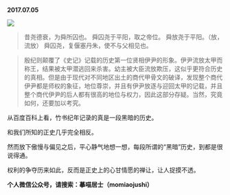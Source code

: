 
          
            
**2017.07.05**



![](//upload-images.jianshu.io/upload_images/51001-42b9d8259e9b91b9.png)



>昔尧德衰，为舜所囚也。
舜囚尧于平阳，取之帝位。
舜放尧于平阳。（放，流放）
舜囚尧，复偃塞丹朱，使不与父相见也。


>殷纪则颠覆了《史记》记载的历史第一位贤相伊尹的形象。伊尹流放太甲而称王，结果被太甲潜逃回来杀害。幼主被大臣流放欺压，这似乎更符合历史的真相。但是由于现代对不同地区出土的商代甲骨文的破译，发现整个商代伊尹都是师权的象征，地位尊崇，并且有伊尹放逐与迎回太甲的记载，并且整个商代伊尹的后人都有很高的地位与权力，因此这部分存疑。当然，究竟如何，还要加以考究。



从百度百科上看，竹书纪年记录的真是一段黑暗的历史。

和我们所知的正史几乎完全相反。

然而放下傲慢与偏见之后，平心静气地想一想，每段所谓的“黑暗”历史，到都是很说得通。

权利的争夺历来如此，反而是正史上的心甘情愿的禅让，让人捉摸不透。


**个人微信公众号，请搜索：摹喵居士（momiaojushi）**

          
        